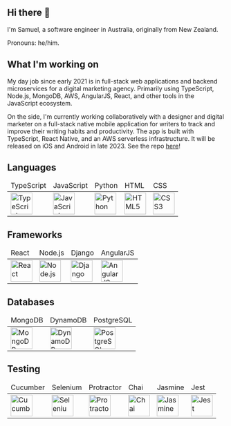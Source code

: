 ## Hi there 👋

I'm Samuel, a software engineer in Australia, originally from New Zealand.

Pronouns: he/him.

## What I'm working on

My day job since early 2021 is in full-stack web applications and backend microservices for a digital marketing agency. Primarily using TypeScript, Node.js, MongoDB, AWS, AngularJS, React, and other tools in the JavaScript ecosystem.

On the side, I'm currently working collaboratively with a designer and digital marketer on a full-stack native mobile application for writers to track and improve their writing habits and productivity. The app is built with TypeScript, React Native, and an AWS serverless infrastructure. It will be released on iOS and Android in late 2023. See the repo <a href="https://github.com/samuelsneyd/writing-tracker">here</a>!

## Languages

<table>
  <thead>
    <tr>
      <td>TypeScript</td>
      <td>JavaScript</td>
      <td>Python</td>
      <td>HTML</td>
      <td>CSS</td>
    </tr>
  </thead>
  <tbody>
    <tr>
      <td><img alt="TypeScript" height=50 src="https://cdn.jsdelivr.net/gh/devicons/devicon/icons/typescript/typescript-original.svg" /></td>
      <td><img alt="JavaScript" height=50 src="https://cdn.jsdelivr.net/gh/devicons/devicon/icons/javascript/javascript-original.svg" /></td>
      <td><img alt="Python" height=50 src="https://cdn.jsdelivr.net/gh/devicons/devicon/icons/python/python-original.svg" /></td>
      <td><img alt="HTML5" height=50 src="https://cdn.jsdelivr.net/gh/devicons/devicon/icons/html5/html5-original.svg" /></td>
      <td><img alt="CSS3" height=50 src="https://cdn.jsdelivr.net/gh/devicons/devicon/icons/css3/css3-original.svg" /></td>
    </tr>
  </tbody>
</table>

## Frameworks

<table>
  <thead>
    <tr>
      <td>React</td>
      <td>Node.js</td>
      <td>Django</td>
      <td>AngularJS</td>
    </tr>
  </thead>
  <tbody>
    <tr>
      <td><img alt="React" height=50 src="https://cdn.jsdelivr.net/gh/devicons/devicon/icons/react/react-original.svg" /></td>
      <td><img alt="Node.js" height=50 src="https://cdn.jsdelivr.net/gh/devicons/devicon/icons/nodejs/nodejs-original.svg" /></td>
      <td><img alt="Django" height=50 src="https://cdn.jsdelivr.net/gh/devicons/devicon/icons/django/django-plain.svg" /></td>
      <td><img alt="AngularJS" height=50 src="https://cdn.jsdelivr.net/gh/devicons/devicon/icons/angularjs/angularjs-original.svg"/></td>
    </tr>
  </tbody>
</table>

## Databases

<table>
  <thead>
    <tr>
      <td>MongoDB</td>
      <td>DynamoDB</td>
      <td>PostgreSQL</td>
    </tr>
  </thead>
  <tbody>
    <tr>
      <td><img alt="MongoDB" height=50 src="https://cdn.jsdelivr.net/gh/devicons/devicon/icons/mongodb/mongodb-original.svg" /></td>
      <td><img alt="DynamoDB" src="https://cdn.worldvectorlogo.com/logos/aws-dynamodb.svg" height=50/></td>
      <td><img alt="PostgreSQL" height=50 src="https://cdn.jsdelivr.net/gh/devicons/devicon/icons/postgresql/postgresql-original.svg" /></td>    
    </tr>
  </tbody>
</table>

## Testing

<table>
  <thead>
    <tr>
      <td>Cucumber</td>
      <td>Selenium</td>
      <td>Protractor</td>
      <td>Chai</td>
      <td>Jasmine</td>
      <td>Jest</td>
    </tr>
  </thead>
  <tbody>
    <tr>
      <td><img alt="Cucumber" height=50 src="https://cdn.jsdelivr.net/gh/devicons/devicon/icons/cucumber/cucumber-plain.svg" /></td>
      <td><img alt="Selenium" height=50 src="https://cdn.jsdelivr.net/gh/devicons/devicon/icons/selenium/selenium-original.svg" /></td>
      <td><img alt="Protractor" height=50 src="https://cdn.jsdelivr.net/gh/devicons/devicon/icons/protractor/protractor-plain.svg" /></td>
      <td><img alt="Chai" height=50 src="https://avatars.githubusercontent.com/u/1515293?s=280&v=4" /></td>
      <td><img alt="Jasmine" height=50 src="https://cdn.jsdelivr.net/gh/devicons/devicon/icons/jasmine/jasmine-plain.svg" /></td>
      <td><img alt="Jest" height=50 src="https://cdn.jsdelivr.net/gh/devicons/devicon/icons/jest/jest-plain.svg" /></td>
    </tr>
  </tbody>
</table>
